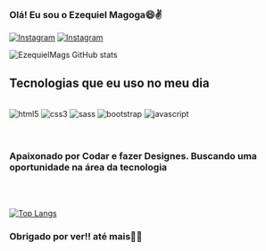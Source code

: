### Olá! Eu sou o Ezequiel Magoga😄✌️
[![Instagram](https://img.shields.io/badge/Instagram-E4405F?style=for-the-badge&logo=instagram&logoColor=white)](https://instagram.com/eu.zeks)
[![Instagram](https://img.shields.io/badge/LinkedIn-0077B5?style=for-the-badge&logo=linkedin&logoColor=white)](www.linkedin.com/in/ezequiel-magoga)

![EzequielMags GitHub stats](https://github-readme-stats.vercel.app/api?username=EzequielMags&show_icons=true&theme=tokyonight)

## Tecnologias que eu uso no meu dia

<div style="display: inline_block"><br>
<img aligncenter alt="html5" src="https://img.shields.io/badge/HTML5-E34F26?style=for-the-badge&logo=html5&logoColor=white"/>
<img aligncenter alt="css3" src="https://img.shields.io/badge/CSS3-1572B6?style=for-the-badge&logo=css3&logoColor=white" />
<img aligncenter alt="sass" src="https://img.shields.io/badge/Sass-CC6699?style=for-the-badge&logo=sass&logoColor=white"/>
<img aligncenter alt="bootstrap" src="https://img.shields.io/badge/Bootstrap-563D7C?style=for-the-badge&logo=bootstrap&logoColor=white"/>
<img aligncenter alt="javascript" src="https://img.shields.io/badge/JavaScript-F7DF1E?style=for-the-badge&logo=javascript&logoColor=black"/>
</div>

<br/>
<br/>

### Apaixonado por Codar e fazer Designes. Buscando uma oportunidade na área da tecnologia 
<br/>
<br/>

[![Top Langs](https://github-readme-stats.vercel.app/api/top-langs/?username=EzequielMags&layout=donut)](https://github.com/EzequielMags/github-readme-stats)

### Obrigado por ver!! até mais👋👋
